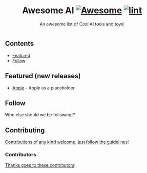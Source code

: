 <div align="center">

<!-- title -->

<!--lint ignore no-dead-urls-->

# Awesome AI [![Awesome](https://awesome.re/badge.svg)](https://awesome.re) [![lint](https://github.com/BrandgrandRealMe/awesome-AI/actions/workflows/lint.yaml/badge.svg)](https://github.com/BrandgrandRealMe/awesome-AI/actions/workflows/lint.yaml)

<!-- subtitle -->

An awesome list of Cool AI tools and toys!

<!-- image -->

<a href="" target="_blank" rel="noopener noreferrer">
  <img src="" />
</a>

<!-- description -->


</div>

<!-- TOC -->

## Contents

- [Featured](#featured-new-releases)
- [Follow](#follow)

<!-- CONTENT -->

## Featured (new releases)

- [Apple](https://apple.com) - Apple as a placeholder.

<!-- END CONTENT -->

## Follow

<!-- list people worth following on social sites (Twitter, LinkedIn, GitHub, YouTube etc.) -->

Who else should we be following!?

## Contributing

[Contributions of any kind welcome, just follow the guidelines](contributing.md)!

### Contributors

[Thanks goes to these contributors](https://github.com/BrandgrandRealMe/awesome-AI/graphs/contributors)!
